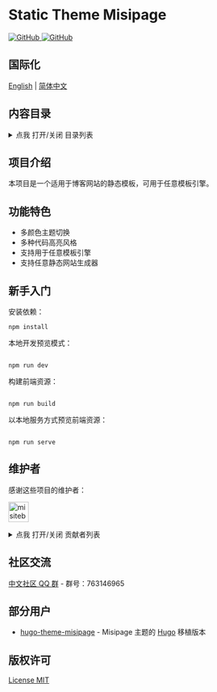 # Static Theme Misipage

<!-- <p align="center">
  <img src="https://cdn.jsdelivr.net/gh/misitebao/standard-repository@main/logo.gif" height="300" />
</p> -->

<p align="left">
  <a href="https://github.com/misitebao/static-theme-misipage/blob/main/LICENSE">
    <img alt="GitHub" src="https://img.shields.io/github/license/misitebao/static-theme-misipage?style=flat-square"/>
  </a>
  <a href="https://github.com/misitebao/standard-repository">
    <img alt="GitHub" src="https://img.shields.io/badge/Readme--Style-standard--repository-brightgreen?style=flat-square&color=f83500"/>
  </a>
</p>

<span id="nav-1"></span>

## 国际化

<!-- 这是多语言列表 -->

[English](README.md) | [简体中文](README.zh-Hans.md)

<span id="nav-2"></span>

## 内容目录

<details>
  <summary>点我 打开/关闭 目录列表</summary>

- [国际化](#nav-1)
- [内容目录](#nav-2)
- [项目介绍](#nav-3)
  - [官方网站](#nav-3-1)
  - [背景](#nav-3-2)
- [图形演示](#nav-4)
- [功能特色](#nav-5)
- [架构](#nav-6)
- [新手入门](#nav-7)
- [维护者](#nav-8)
- [贡献者](#nav-9)
- [社区交流](#nav-10)
- [部分用户](#nav-11)
- [发布记录](CHANGE.md)
- [捐赠者](#nav-12)
- [赞助商](#nav-13)
- [特别感谢](#nav-14)
- [版权许可](#nav-15)

</details>

<span id="nav-3"></span>

## 项目介绍

<!-- 在这里填写关于您的项目的详细介绍 -->

本项目是一个适用于博客网站的静态模板，可用于任意模板引擎。

<span id="nav-3-1"></span>

<!-- ### 官方网站 -->

<!-- 在此填写您项目的官网地址，包括主页、文档等。 -->

<span id="nav-3-2"></span>

<!-- ### 背景 -->

<!-- 这里填写项目创作背景 -->

<span id="nav-4"></span>

<!-- ## 图形演示 -->

<!-- 把你项目的demo放在这里，可以是具体的访问地址、图片截图、Gif或者视频等。 -->

<span id="nav-5"></span>

## 功能特色

<!-- 在此处填写您的项目的功能，通常是一个列表。 -->

- 多颜色主题切换
- 多种代码高亮风格
- 支持用于任意模板引擎
- 支持任意静态网站生成器

<span id="nav-6"></span>

<!-- ## 架构 -->

<!-- 在这里填写你的项目架构图或描述，你可以放置项目目录描述 -->

<span id="nav-7"></span>

## 新手入门

<!-- 在这里写下项目的详细说明，告诉用户如何使用你的项目。 -->

安装依赖：

```shell
npm install
```

本地开发预览模式：

```shell

npm run dev
```

构建前端资源：

```shell

npm run build
```

以本地服务方式预览前端资源：

```shell

npm run serve
```

<span id="nav-8"></span>

## 维护者

<!-- 这里填写项目作者的相关信息 -->

感谢这些项目的维护者：

<a href="https://github.com/misitebao"><img src="https://github.com/misitebao.png" width="40" height="40" alt="misitebao" title="misitebao"/></a>

<details>
  <summary>点我 打开/关闭 贡献者列表</summary>

- [米司特包](https://github.com/misitebao) - 项目作者，全栈工程师。

</details>

<span id="nav-9"></span>

<!-- ## 贡献者 -->

<!-- 这里填写项目贡献者列表，通常是列表，当然也可以用图片代替。 -->

<span id="nav-10"></span>

## 社区交流

<a target="_blank" href="https://qm.qq.com/cgi-bin/qm/qr?k=dBpHFuSL9wRZ7KSk84iRi780ScsOehhB&jump_from=webapi">中文社区 QQ 群</a> - 群号：763146965

<!-- 此处填写项目的线上线下交流地址，可以是即时通讯群、社区、讨论群等。 -->

<span id="nav-11"></span>

## 部分用户

<!-- 在此处填写项目的用户列表，并告诉访问者哪些用户正在使用您的项目。 -->

- [hugo-theme-misipage](https://github.com/misitebao/hugo-theme-misipage) - Misipage 主题的 [Hugo](https://github.com/gohugoio/hugo) 移植版本

<span id="nav-12"></span>

<!-- ## 捐赠者 -->

<!-- 在这里填写捐赠者名单 -->

<span id="nav-13"></span>

<!-- ## 赞助商 -->

<!-- 在这里填写赞助商名单 -->

<span id="nav-14"></span>

<!-- ## 特别感谢 -->

<!-- 在这里填写特别感谢名单，可以是任何人或事物。 -->

<span id="nav-15"></span>

## 版权许可

[License MIT](LICENSE)

